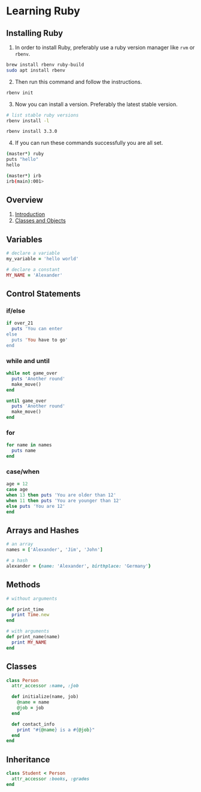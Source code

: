 # Learning Ruby

## Installing Ruby

1. In order to install Ruby, preferably use a ruby version manager like `rvm` or
`rbenv`.

```sh
brew install rbenv ruby-build
sudo apt install rbenv
```

2. Then run this command and follow the instructions.

```sh
rbenv init
```

3. Now you can install a version. Preferably the latest stable version.

```sh
# list stable ruby versions
rbenv install -l

rbenv install 3.3.0
```

4. If you can run these commands successfully you are all set.

```sh
(master*) ruby                                                           
puts "hello"
hello
```

```sh
(master*) irb
irb(main):001> 
```

## Overview

  1. [Introduction](./introduction.rb)
  2. [Classes and Objects](./classes_objects.rb)

## Variables

```ruby
# declare a variable
my_variable = 'hello world'

# declare a constant
MY_NAME = 'Alexander'
```

## Control Statements

### if/else

```ruby
if over_21
  puts 'You can enter
else
  puts 'You have to go'
end
```

### while and until

```ruby
while not game_over
  puts 'Another round'
  make_move()
end

until game_over
  puts 'Another round'
  make_move()
end
```

### for

```ruby
for name in names
  puts name
end
```

### case/when

```ruby
age = 12
case age
when 13 then puts 'You are older than 12'
when 11 then puts 'You are younger than 12'
else puts 'You are 12'
end
```

## Arrays and Hashes

```ruby
# an array
names = ['Alexander', 'Jim', 'John']

# a hash
alexander = {name: 'Alexander', birthplace: 'Germany'}
```

## Methods

```ruby
# without arguments

def print_time
  print Time.new
end

# with arguments
def print_name(name)
  print MY_NAME
end
```

## Classes

```ruby
class Person
  attr_accessor :name, :job

  def initialize(name, job)
    @name = name
    @job = job
  end

  def contact_info
    print "#{@name} is a #{@job}"
  end
end
```

## Inheritance

```ruby
class Student < Person
  attr_accessor :books, :grades
end
```
